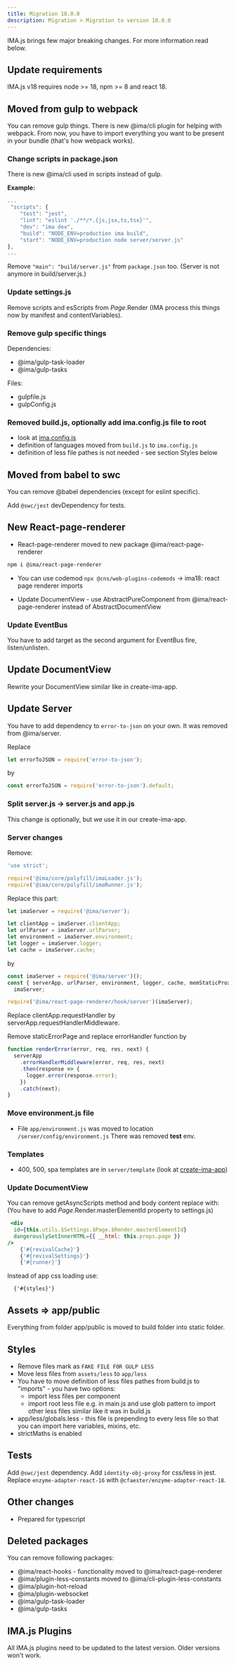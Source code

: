 ```yaml
---
title: Migration 18.0.0
description: Migration > Migration to version 18.0.0
---
```


IMA.js brings few major breaking changes. For more information read below.

## Update requirements
IMA.js v18 requires node >= 18, npm >= 8 and react 18.

## Moved from gulp to webpack
You can remove gulp things. There is new @ima/cli plugin for helping with webpack.
From now, you have to import everything you want to be present in your bundle (that's how webpack works).

### Change scripts in package.json
There is new @ima/cli used in scripts instead of gulp.

**Example:**
```js
...
 "scripts": {
    "test": "jest",
    "lint": "eslint './**/*.{js,jsx,ts,tsx}'",
    "dev": "ima dev",
    "build": "NODE_ENV=production ima build",
    "start": "NODE_ENV=production node server/server.js"
},
...
```
Remove `"main": "build/server.js"` from `package.json` too. (Server is not anymore in build/server.js.)

### Update settings.js
Remove scripts and esScripts from $Page.$Render (IMA process this things now by manifest and contentVariables).

### Remove gulp specific things
Dependencies:
* @ima/gulp-task-loader
* @ima/gulp-tasks

Files:
* gulpfile.js
* gulpConfig.js

### Removed build.js, optionally add ima.config.js file to root
* look at [ima.config.js](../cli/ima-config-js) 
* definition of languages moved from `build.js` to `ima.config.js`
* definition of less file pathes is not needed - see section Styles below

## Moved from babel to swc
You can remove @babel dependencies (except for eslint specific). 

Add `@swc/jest` devDependency for tests.

## New React-page-renderer
* React-page-renderer moved to new package @ima/react-page-renderer 
```bash npm2yarn
npm i @ima/react-page-renderer
```
* You can use codemod `npx @cns/web-plugins-codemods` -> ima18: react page renderer imports

* Update DocumentView - use AbstractPureComponent from @ima/react-page-renderer instead of AbstractDocumentView

### Update EventBus 
You have to add target as the second argument for EventBus fire, listen/unlisten.

## Update DocumentView
Rewrite your DocumentView similar like in create-ima-app.

## Update Server
You have to add dependency to `error-to-json` on your own. It was removed from @ima/server.

Replace
```js
let errorToJSON = require('error-to-json');
```
by
```js
const errorToJSON = require('error-to-json').default;
```

### Split server.js -> server.js and app.js
This change is optionally, but we use it in our create-ima-app.

### Server changes
Remove:
```js
'use strict';

require('@ima/core/polyfill/imaLoader.js');
require('@ima/core/polyfill/imaRunner.js');
```

Replace this part:
```js
let imaServer = require('@ima/server');

let clientApp = imaServer.clientApp;
let urlParser = imaServer.urlParser;
let environment = imaServer.environment;
let logger = imaServer.logger;
let cache = imaServer.cache;
```
by
```js
const imaServer = require('@ima/server')();
const { serverApp, urlParser, environment, logger, cache, memStaticProxy } =
  imaServer;

require('@ima/react-page-renderer/hook/server')(imaServer);
```

Replace clientApp.requestHandler by serverApp.requestHandlerMiddleware.

Remove staticErrorPage and replace errorHandler function by
```js
function renderError(error, req, res, next) {
  serverApp
    .errorHandlerMiddleware(error, req, res, next)
    .then(response => {
      logger.error(response.error);
    })
    .catch(next);
}
```

### Move environment.js file
* File `app/environment.js` was moved to location `/server/config/environment.js`
  There was removed **test** env.

### Templates
* 400, 500, spa templates are in `server/template` (look at [create-ima-app](https://github.com/seznam/ima/tree/master/packages/create-ima-app/template/server/template))

### Update DocumentView
You can remove getAsyncScripts method and body content replace with:
(You have to add $Page.$Render.masterElementId property to settings.js)
```jsx
 <div
  id={this.utils.$Settings.$Page.$Render.masterElementId}
  dangerouslySetInnerHTML={{ __html: this.props.page }}
/>
	{'#{revivalCache}'}
    {'#{revivalSettings}'}
    {'#{runner}'}
```

Instead of app css loading use:
```
  {'#{styles}'}
```


## Assets => app/public
Everything from folder app/public is moved to build folder into static folder.

## Styles
* Remove files mark as `FAKE FILE FOR GULP LESS`
* Move less files from `assets/less` to `app/less`
* You have to move definition of less files pathes from build.js to "imports" - you have two options:
  * import less files per component
  * import root less file e.g. in main.js and use glob pattern to import other less files similar like it was in build.js
* app/less/globals.less - this file is prepending to every less file so that you can import here variables, mixins, etc.
* strictMaths is enabled

## Tests 
Add `@swc/jest` dependency.
Add `identity-obj-proxy` for css/less in jest.
Replace `enzyme-adapter-react-16` with `@cfaester/enzyme-adapter-react-18`.

## Other changes
* Prepared for typescript

## Deleted packages
You can remove following packages:
* @ima/react-hooks - functionality moved to @ima/react-page-renderer
* @ima/plugin-less-constants moved to @ima/cli-plugin-less-constants
* @ima/plugin-hot-reload
* @ima/plugin-websocket
* @ima/gulp-task-loader
* @ima/gulp-tasks

## IMA.js Plugins

All IMA.js plugins need to be updated to the latest version. Older versions won't work.
